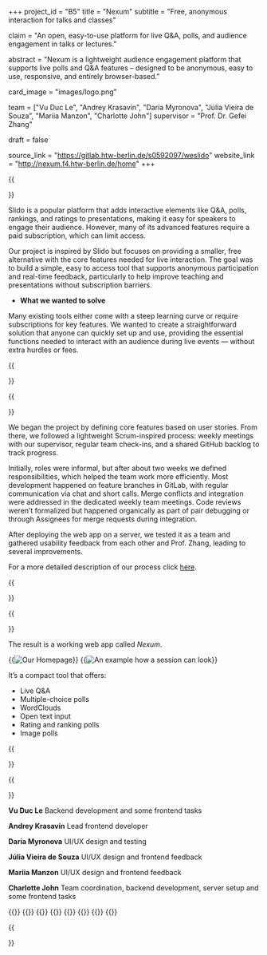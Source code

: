+++
project_id = "B5"
title = "Nexum"
subtitle = "Free, anonymous interaction for talks and classes"

claim = "An open, easy-to-use platform for live Q&A, polls, and audience engagement in talks or lectures."

abstract = "Nexum is a lightweight audience engagement platform that supports live polls and Q&A features – designed to be anonymous, easy to use, responsive, and entirely browser-based."

card_image = "images/logo.png"

team = ["Vu Duc Le", "Andrey Krasavin", "Daria Myronova", "Júlia Vieira de Souza", "Mariia Manzon", "Charlotte John"]
supervisor = "Prof. Dr. Gefei Zhang"

draft = false

source_link = "https://gitlab.htw-berlin.de/s0592097/weslido"
website_link = "http://nexum.f4.htw-berlin.de/home"
+++


{{<section title="Our Goal">}}

Slido is a popular platform that adds interactive elements like Q&A, polls, rankings, and ratings to presentations, making it easy for speakers to engage their audience. However, many of its advanced features require a paid subscription, which can limit access.

Our project is inspired by Slido but focuses on providing a smaller, free alternative with the core features needed for live interaction. The goal was to build a simple, easy to access tool that supports anonymous participation and real-time feedback, particularly to help improve teaching and presentations without subscription barriers.

* **What we wanted to solve**

Many existing tools either come with a steep learning curve or require subscriptions for key features. We wanted to create a straightforward solution that anyone can quickly set up and use, providing the essential functions needed to interact with an audience during live events — without extra hurdles or fees.

{{</section>}}


{{<section title="Process">}}

We began the project by defining core features based on user stories. From there, we followed a lightweight Scrum-inspired process: weekly meetings with our supervisor, regular team check-ins, and a shared GitHub backlog to track progress.

Initially, roles were informal, but after about two weeks we defined responsibilities, which helped the team work more efficiently. Most development happened on feature branches in GitLab, with regular communication via chat and short calls. Merge conflicts and integration were addressed in the dedicated weekly team meetings. Code reviews weren’t formalized but happened organically as part of pair debugging or through Assignees for merge requests during integration.

After deploying the web app on a server, we tested it as a team and gathered usability feedback from each other and Prof. Zhang, leading to several improvements.

For a more detailed description of our process click [here](process). 

{{</section>}}

{{<section title="Outcome">}}

The result is a working web app called *Nexum*. 

{{<image src="images/homepage.png" alt="Our Homepage">}}
{{<image src="images/session.png" alt="An example how a session can look">}}

It’s a compact tool that offers:

- Live Q&A  
- Multiple-choice polls  
- WordClouds  
- Open text input  
- Rating and ranking polls  
- Image polls

{{</section>}}


{{<section title="Team">}}

**Vu Duc Le**
Backend development and some frontend tasks  

**Andrey Krasavin**
Lead frontend developer 

**Daria Myronova**
UI/UX design and testing

**Júlia Vieira de Souza**
UI/UX design and frontend feedback

**Mariia Manzon**
UI/UX design and frontend feedback

**Charlotte John**
Team coordination, backend development, server setup and some frontend tasks

{{<gallery>}}
{{<team-member image="images/temp_member_image.png" name="Vu Duc Le">}}
{{<team-member image="images/temp_member_image.png" name="Andrey Krasavin">}}
{{<team-member image="images/temp_member_image.png" name="Daria Myronova">}}
{{<team-member image="images/temp_member_image.png" name="Júlia Vieira de Souza">}}
{{<team-member image="images/temp_member_image.png" name="Mariia Manzon">}}
{{<team-member image="images/temp_member_image.png" name="Charlotte John">}}
{{</gallery>}}

{{</section>}} 


